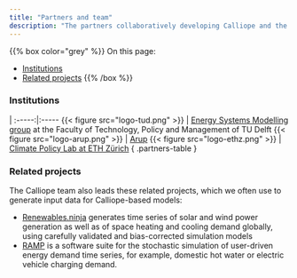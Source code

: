 ```yaml
---
title: "Partners and team"
description: "The partners collaboratively developing Calliope and the team behind it."
---
```


{{% box color="grey" %}}
On this page:

* [Institutions](#institutions)
* [Related projects](#related-projects)
{{% /box %}}

### Institutions

|
:-----:|:-----
{{< figure src="logo-tud.png" >}} | [Energy Systems Modelling group](https://www.pfenninger.org/group/) at the Faculty of Technology, Policy and Management of TU Delft
{{< figure src="logo-arup.png" >}} | [Arup](https://www.arup.com/)
{{< figure src="logo-ethz.png" >}} | [Climate Policy Lab at ETH Zürich](https://cp.ethz.ch/)
{ .partners-table }

### Related projects

The Calliope team also leads these related projects, which we often use to generate input data for Calliope-based models:

* [Renewables.ninja](https://www.renewables.ninja/) generates time series of solar and wind power generation as well as of space heating and cooling demand globally, using carefully validated and bias-corrected simulation models
* [RAMP](https://rampdemand.org/) is a software suite for the stochastic simulation of user-driven energy demand time series, for example, domestic hot water or electric vehicle charging demand.